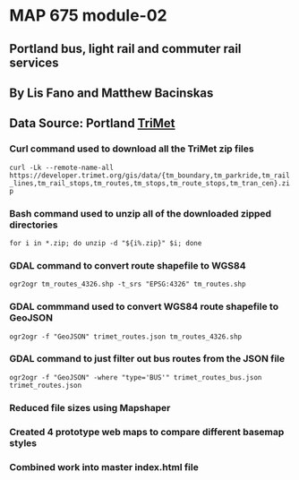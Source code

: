 # MAP 675 module-02

## Portland bus, light rail and commuter rail services
## By Lis Fano and Matthew Bacinskas
## Data Source: Portland [TriMet](https://developer.trimet.org/gis/)


### Curl command used to download all the TriMet zip files
`curl -Lk --remote-name-all https://developer.trimet.org/gis/data/{tm_boundary,tm_parkride,tm_rail_lines,tm_rail_stops,tm_routes,tm_stops,tm_route_stops,tm_tran_cen}.zip`

### Bash command used to unzip all of the downloaded zipped directories
`for i in *.zip; do unzip -d "${i%.zip}" $i; done`

### GDAL command to convert route shapefile to WGS84
`ogr2ogr tm_routes_4326.shp -t_srs "EPSG:4326" tm_routes.shp`

### GDAL commmand used to convert WGS84 route shapefile to GeoJSON
`ogr2ogr -f "GeoJSON" trimet_routes.json tm_routes_4326.shp`

### GDAL command to just filter out bus routes from the JSON file
`ogr2ogr -f "GeoJSON" -where "type='BUS'" trimet_routes_bus.json trimet_routes.json`

### Reduced file sizes using Mapshaper

### Created 4 prototype web maps to compare different basemap styles

### Combined work into master index.html file